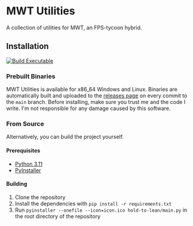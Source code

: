 # MWT Utilities

A collection of utilities for MWT, an FPS-tycoon hybrid.

## Installation

[![Build Executable](https://github.com/BeauTheBeau/mwt-utilities/actions/workflows/build-executable.yml/badge.svg)](https://github.com/BeauTheBeau/mwt-utilities/actions/workflows/build-executable.yml)

### Prebuilt Binaries

MWT Utilities is available for x86_64 Windows and Linux. Binaries are automatically built and uploaded to the 
[releases page](https://github.com/BeauTheBeau/mwt-utilities/releases) on every commit to the `main` branch. Before 
installing, make sure you trust me and the code I write. I'm not responsible for any damage caused by this software.


### From Source

Alternatively, you can build the project yourself.

#### Prerequisites
- [Python 3.11](https://www.python.org/downloads/)
- [PyInstaller](https://www.pyinstaller.org/)

#### Building

1. Clone the repository
2. Install the dependencies with `pip install -r requirements.txt`
3. Run `pyinstaller --onefile --icon=icon.ico hold-to-lean/main.py` in the root directory of the repository
